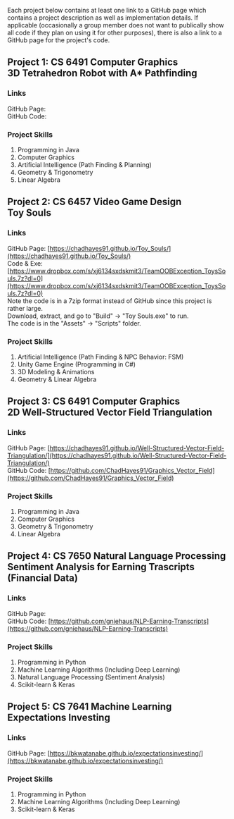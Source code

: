 Each project below contains at least one link to a GitHub page which contains a project description as well as implementation details. If applicable (occasionally a group member does not want to publically show all code if they plan on using it for other purposes), there is also a link to a GitHub page for the project's code.

## Project 1: CS 6491 Computer Graphics <br> 3D Tetrahedron Robot with A* Pathfinding

### Links
GitHub Page:    <br>
GitHub Code:

### Project Skills
<ol>
  <li> Programming in Java </li>
  <li> Computer Graphics </li>
  <li> Artificial Intelligence (Path Finding & Planning) </li>
  <li> Geometry & Trigonometry </li>
  <li> Linear Algebra </li>
</ol>

## Project 2: CS 6457 Video Game Design <br> Toy Souls

### Links
GitHub Page: [https://chadhayes91.github.io/Toy_Souls/](https://chadhayes91.github.io/Toy_Souls/)   <br>
Code & Exe: [https://www.dropbox.com/s/xj6134sxdskmit3/TeamOOBException_ToysSouls.7z?dl=0](https://www.dropbox.com/s/xj6134sxdskmit3/TeamOOBException_ToysSouls.7z?dl=0) <br>
Note the code is in a 7zip format instead of GitHub since this project is rather large. <br>
Download, extract, and go to "Build" &rarr; "Toy Souls.exe" to run. <br>
The code is in the "Assets" &rarr; "Scripts" folder.

### Project Skills
<ol>
  <li> Artificial Intelligence (Path Finding & NPC Behavior: FSM) </li>
  <li> Unity Game Engine  (Programming in C#) </li>
  <li> 3D Modeling & Animations </li>
  <li> Geometry & Linear Algebra </li>
</ol>

## Project 3: CS 6491 Computer Graphics <br> 2D Well-Structured Vector Field Triangulation

### Links
GitHub Page: [https://chadhayes91.github.io/Well-Structured-Vector-Field-Triangulation/](https://chadhayes91.github.io/Well-Structured-Vector-Field-Triangulation/) <br>
GitHub Code: [https://github.com/ChadHayes91/Graphics_Vector_Field](https://github.com/ChadHayes91/Graphics_Vector_Field)

### Project Skills
<ol>
  <li> Programming in Java </li>
  <li> Computer Graphics </li>
  <li> Geometry & Trigonometry </li>
  <li> Linear Algebra </li>
</ol>

## Project 4: CS 7650 Natural Language Processing <br> Sentiment Analysis for Earning Trascripts (Financial Data)

### Links
GitHub Page:    <br>
GitHub Code: [https://github.com/gniehaus/NLP-Earning-Transcripts](https://github.com/gniehaus/NLP-Earning-Transcripts)

### Project Skills
<ol>
  <li> Programming in Python </li>
  <li> Machine Learning Algorithms (Including Deep Learning)</li>
  <li> Natural Language Processing (Sentiment Analysis) </li>
  <li> Scikit-learn & Keras </li>
</ol>

## Project 5: CS 7641 Machine Learning <br> Expectations Investing

### Links
GitHub Page: [https://bkwatanabe.github.io/expectationsinvesting/](https://bkwatanabe.github.io/expectationsinvesting/)  <br> 

### Project Skills
<ol>
  <li> Programming in Python </li>
  <li> Machine Learning Algorithms (Including Deep Learning)</li>
  <li> Scikit-learn & Keras </li>
</ol>
